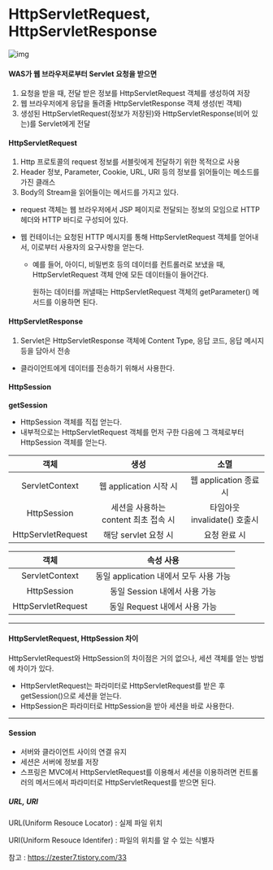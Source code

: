 # HttpServletRequest, HttpServletResponse

![img](https://t1.daumcdn.net/cfile/tistory/9985D2485C52B72E2F)

#### WAS가 웹 브라우저로부터 Servlet 요청을 받으면

1. 요청을 받을 때, 전달 받은 정보를 HttpServletRequest 객체를 생성하여 저장
2. 웹 브라우저에게 응답을 돌려줄 HttpServletResponse 객체 생성(빈 객체)
3. 생성된 HttpServletRequest(정보가 저장된)와 HttpServletResponse(비어 있는)를 Servlet에게 전달



#### HttpServletRequest

1. Http 프로토콜의 request 정보를 서블릿에게 전달하기 위한 목적으로 사용
2. Header 정보, Parameter, Cookie, URL, URI 등의 정보를 읽어들이는 메소드를 가진 클래스
3. Body의 Stream을 읽어들이는 메서드를 가지고 있다.

- request 객체는 웹 브라우저에서 JSP 페이지로 전달되는 정보의 모임으로 HTTP 헤더와 HTTP 바디로 구성되어 있다.

- 웹 컨테이너는 요청된 HTTP 메시지를 통해 HttpServletRequest 객체를 얻어내서, 이로부터 사용자의 요구사항을 얻는다.

  - 예를 들어, 아이디, 비밀번호 등의 데이터를 컨트롤러로 보냈을 때, HttpServletRequest 객체 안에 모든 데이터들이 들어간다.

    원하는 데이터를 꺼낼때는 HttpServletRequest 객체의 getParameter() 메서드를 이용하면 된다.



#### HttpServletResponse

1. Servlet은 HttpServletResponse 객체에 Content Type, 응답 코드, 응답 메시지 등을 담아서 전송

- 클라이언트에게 데이터를 전송하기 위해서 사용한다. 



#### HttpSession

**getSession**

- HttpSession 객체를 직접 얻는다.
- 내부적으로는 HttpServletRequest 객체를 먼저 구한 다음에 그 객체로부터 HttpSession 객체를 얻는다.



|        객체        |                 생성                 |             소멸             |
| :----------------: | :----------------------------------: | :--------------------------: |
|   ServletContext   |        웹 application 시작 시        |    웹 application 종료 시    |
|    HttpSession     | 세션을 사용하는 content 최초 접속 시 | 타임아웃 invalidate() 호출시 |
| HttpServletRequest |         해당 servlet 요청 시         |         요청 완료 시         |

|        객체        |               속성 사용                |
| :----------------: | :------------------------------------: |
|   ServletContext   | 동일 application 내에서 모두 사용 가능 |
|    HttpSession     |     동일 Session 내에서 사용 가능      |
| HttpServletRequest |     동일 Request 내에서 사용 가능      |

------



#### HttpServletRequest, HttpSession 차이

HttpServletRequest와 HttpSession의 차이점은 거의 없으나, 세션 객체를 얻는 방법에 차이가 있다.

- HttpServletRequest는 파라미터로 HttpServletRequest를 받은 후 getSession()으로 세션을 얻는다.
- HttpSession은 파라미터로 HttpSession을 받아 세션을 바로 사용한다.



-----

#### Session

- 서버와 클라이언트 사이의 연결 유지
- 세션은 서버에 정보를 저장
- 스프링은 MVC에서 HttpServletRequest를 이용해서 세션을 이용하려면 컨트롤러의 메서드에서 파라미터로 HttpServletRequest를 받으면 된다.



##### URL, URI

URL(Uniform Resouce Locator) : 실제 파일 위치

URI(Uniform Resouce Identifer) : 파일의 위치를 알 수 있는 식별자



참고 : https://zester7.tistory.com/33